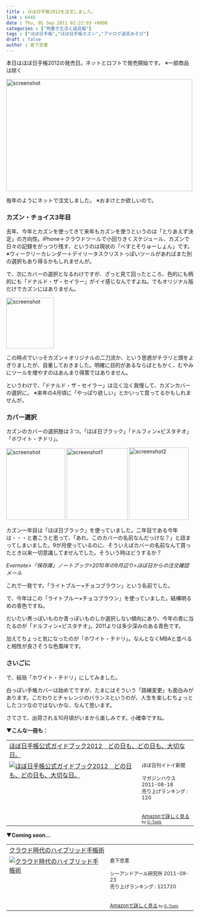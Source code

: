 ```yaml
---
title : ほぼ日手帳2012を注文しました。
link : 6445
date : Thu, 01 Sep 2011 02:22:03 +0000
categories : ["物書き生活と道具箱"]
tags : ["ほぼ日手帳","ほぼ日手帳カズン","アナログ道具あそび"]
draft : false
author : 倉下忠憲
---
```


本日はほぼ日手帳2012の発売日。ネットとロフトで発売開始です。
※一部商品は除く

<a href="http://www.1101.com/store/techo/index.html"><img src="https://rashita.net/blog/wp-content/uploads/2011/09/screenshot.png" alt="screenshot" title="screenshot" width="500" height="300" class="alignnone size-full wp-image-6446" /></a>

毎年のようにネットで注文しました。
※おまけとか欲しいので。

<h3>カズン・チョイス3年目</h3>
去年、今年とカズンを使ってきて来年もカズンを使うというのは「とりあえず決定」の方向性。iPhone＋クラウドツールで小回りきくスケジュール、カズンで日々の記録をがっつり残す、というのは現状の「べすとそりゅーしょん」です。
※ウィークリーカレンダー＋デイリータスクリストっぽいツールがあればまた別の選択もあり得るかもしれませんが。

で、次にカバーの選択となるわけですが、ざっと見て回ったところ、色的にも柄的にも「ドナルド・ザ・セイラー」がイイ感じなんですよね。でもオリジナル版だけでカズンにはありません。

<a href="https://rashita.net/blog/wp-content/uploads/2011/09/screenshot1.png"><img src="https://rashita.net/blog/wp-content/uploads/2011/09/screenshot1.png" alt="screenshot" title="screenshot" width="128" height="136" class="alignnone size-full wp-image-6447" /></a>

この時点でいっそカズン＋オリジナルの二刀流か、という思惑がチラリと頭をよぎりましたが、自重しておきました。明確に目的があるならばともかく、むやみにツールを増やすのはあんまり得策ではありません。

というわけで、「ドナルド・ザ・セイラー」は泣く泣く我慢して、カズンカバーの選択に。
※来年の4月頃に「やっぱり欲しい」とかいって買ってるかもしれませんが。

<h3>カバー選択</h3>
カズンのカバーの選択肢は３つ。「ほぼ日ブラック」「ドルフィン×ピスタチオ」「ホワイト・チドリ」。

<a href="https://rashita.net/blog/wp-content/uploads/2011/09/screenshot2.png"><img src="https://rashita.net/blog/wp-content/uploads/2011/09/screenshot2.png" alt="screenshot" title="screenshot" width="158" height="192" class="alignnone size-full wp-image-6448" /></a>
<a href="https://rashita.net/blog/wp-content/uploads/2011/09/screenshot11.png"><img src="https://rashita.net/blog/wp-content/uploads/2011/09/screenshot11.png" alt="screenshot1" title="screenshot1" width="164" height="192" class="alignnone size-full wp-image-6449" /></a>
<a href="https://rashita.net/blog/wp-content/uploads/2011/09/screenshot21.png"><img src="https://rashita.net/blog/wp-content/uploads/2011/09/screenshot21.png" alt="screenshot2" title="screenshot2" width="160" height="194" class="alignnone size-full wp-image-6450" /></a>

カズン一年目は「ほぼ日ブラック」を使っていました。二年目である今年は・・・と書こうと思って、「あれ、このカバーの名前なんだっけな？」と詰まってしまいました。9が月使っているのに、そういえばカバーの名前なんて買ったとき以来一切意識してませんでした。そういう時はどうするか？

<em>Evernote>「保存庫」ノートブック>2010年の9月辺り>ほぼ日からの注文確認メール</em>

これで一発です。「ライトブルー×チョコブラウン」という名前でした。

で、今年はこの「ライトブルー×チョコブラウン」を使っていました。結構明るめの青色ですね。

だいたい黒っぽいものか青っぽいものしか選択しない傾向にあり、今年の青に当たるのが「ドルフィン×ピスタチオ」。2011よりは多少深みのある青色です。

加えてちょっと気になったのが「ホワイト・チドリ」。なんとなくMBAと並べると相性が良さそうな色風味です。

<h3>さいごに</h3>
で、結局「ホワイト・チドリ」にしてみました。

白っぽい手帳カバーは始めてですが、たまにはそういう「路線変更」も面白みがあります。こだわりとチャレンジのバランスというのが、人生を楽しむちょっとしたコツなのではないかな、なんて思います。

さてさて、出荷される10月頃がいまから楽しみです。小確幸ですね。

<strong>▼こんな一冊も：</strong>
<table  border="0" cellpadding="5"><tr><td colspan="2"><a href="http://www.amazon.co.jp/exec/obidos/ASIN/4838722923/goodpic-22/" target="_top">ほぼ日手帳公式ガイドブック2012　どの日も、どの日も、大切な日。</a></td></tr><tr><td valign="top"><a href="http://www.amazon.co.jp/exec/obidos/ASIN/4838722923/goodpic-22/" target="_top"><img src="http://ecx.images-amazon.com/images/I/41Q7WiOMtaL._SL160_.jpg" border="0" alt="ほぼ日手帳公式ガイドブック2012　どの日も、どの日も、大切な日。" /></a></td><td valign="top"><font size="-1">ほぼ日刊イトイ新聞 <br /><br />マガジンハウス  2011-08-18<br />売り上げランキング : 120<br /><br /><br /><a href="http://www.amazon.co.jp/exec/obidos/ASIN/4838722923/goodpic-22/" target="_top">Amazonで詳しく見る</a></font><font size="-2"> by <a href="http://www.goodpic.com/mt/aws/index.html" >G-Tools</a></font></td></tr></table>

<strong>▼Coming soon...</strong>
<table  border="0" cellpadding="5"><tr><td colspan="2"><a href="http://www.amazon.co.jp/exec/obidos/ASIN/4863540914/goodpic-22/" target="_top">クラウド時代のハイブリッド手帳術</a></td></tr><tr><td valign="top"><a href="http://www.amazon.co.jp/exec/obidos/ASIN/4863540914/goodpic-22/" target="_top"><img src="" border="0" alt="クラウド時代のハイブリッド手帳術" /></a></td><td valign="top"><font size="-1">倉下忠憲 <br /><br />シーアンドアール研究所  2011-09-23<br />売り上げランキング : 121720<br /><br /><br /><a href="http://www.amazon.co.jp/exec/obidos/ASIN/4863540914/goodpic-22/" target="_top">Amazonで詳しく見る</a></font><font size="-2"> by <a href="http://www.goodpic.com/mt/aws/index.html" >G-Tools</a></font></td></tr></table>


